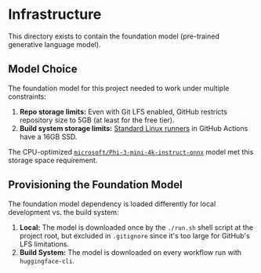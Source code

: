 # Infrastructure

This directory exists to contain the foundation model (pre-trained generative language model).

## Model Choice

The foundation model for this project needed to work under multiple constraints:

1. __Repo storage limits:__ Even with Git LFS enabled, GitHub restricts repository size to 5GB (at least for the free tier).
1. __Build system storage limits:__ [Standard Linux runners](https://docs.github.com/en/actions/using-github-hosted-runners/using-github-hosted-runners/about-github-hosted-runners?ref=devtron.ai#standard-github-hosted-runners-for-public-repositories) in GitHub Actions have a 16GB SSD.

The CPU-optimized [`microsoft/Phi-3-mini-4k-instruct-onnx`](https://huggingface.co/microsoft/Phi-3-mini-4k-instruct-onnx) model met this storage space requirement. 

## Provisioning the Foundation Model

The foundation model dependency is loaded differently for local development vs. the build system:

1. __Local:__ The model is downloaded once by the `./run.sh` shell script at the project root, but excluded in `.gitignore` since it's too large for GitHub's LFS limitations.
1. __Build System:__ The model is downloaded on every workflow run with `huggingface-cli`.